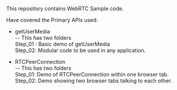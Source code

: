 This repository contains WebRTC Sample code.  

Have covered the Primary APIs used: 
- getUserMedia <br />
  -- This has two folders <br />
     Step_01 : Basic demo of getUserMedia <br />
     Step_02: Modular code to be used in any application. <br />
   
- RTCPeerConnection <br />
    -- This has two folders <br />
     Step_01: Demo of RTCPeerConnection within one browser tab. <br />
     Step_02: Demo showing two browser tabs talking to each other. <br />
